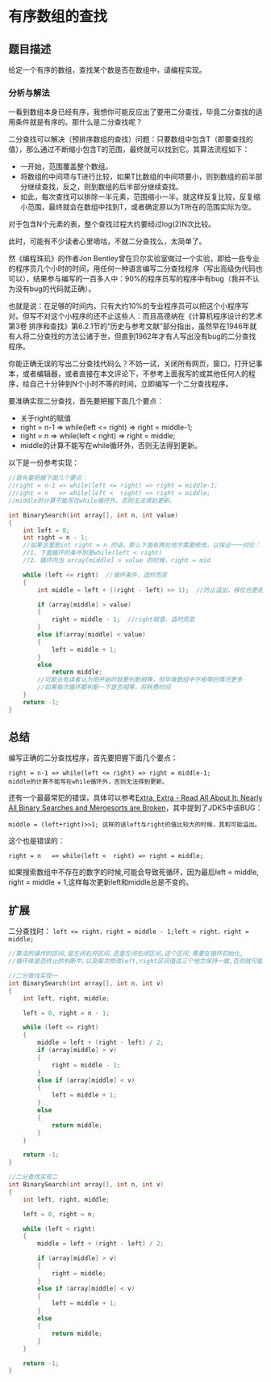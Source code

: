 # 有序数组的查找

## 题目描述

给定一个有序的数组，查找某个数是否在数组中，请编程实现。

### 分析与解法

一看到数组本身已经有序，我想你可能反应出了要用二分查找，毕竟二分查找的适用条件就是有序的。那什么是二分查找呢？

二分查找可以解决（预排序数组的查找）问题：只要数组中包含T（即要查找的值），那么通过不断缩小包含T的范围，最终就可以找到它。其算法流程如下：

 - 一开始，范围覆盖整个数组。
 - 将数组的中间项与T进行比较，如果T比数组的中间项要小，则到数组的前半部分继续查找，反之，则到数组的后半部分继续查找。
 - 如此，每次查找可以排除一半元素，范围缩小一半。就这样反复比较，反复缩小范围，最终就会在数组中找到T，或者确定原以为T所在的范围实际为空。

对于包含N个元素的表，整个查找过程大约要经过log(2)N次比较。

此时，可能有不少读者心里嘀咕，不就二分查找么，太简单了。

然《编程珠玑》的作者Jon Bentley曾在贝尔实验室做过一个实验，即给一些专业的程序员几个小时的时间，用任何一种语言编写二分查找程序（写出高级伪代码也可以），结果参与编写的一百多人中：90%的程序员写的程序中有bug（我并不认为没有bug的代码就正确）。

也就是说：在足够的时间内，只有大约10%的专业程序员可以把这个小程序写对。但写不对这个小程序的还不止这些人：而且高德纳在《计算机程序设计的艺术 第3卷 排序和查找》第6.2.1节的“历史与参考文献”部分指出，虽然早在1946年就有人将二分查找的方法公诸于世，但直到1962年才有人写出没有bug的二分查找程序。

你能正确无误的写出二分查找代码么？不妨一试，关闭所有网页，窗口，打开记事本，或者编辑器，或者直接在本文评论下，不参考上面我写的或其他任何人的程序，给自己十分钟到N个小时不等的时间，立即编写一个二分查找程序。

要准确实现二分查找，首先要把握下面几个要点：
 - 关于right的赋值
- right = n-1 => while(left <= right) => right = middle-1;
- right = n   => while(left <  right) => right = middle;
 - middle的计算不能写在while循环外，否则无法得到更新。

以下是一份参考实现：
```cpp
//首先要把握下面几个要点：
//right = n-1 => while(left <= right) => right = middle-1;
//right = n   => while(left <  right) => right = middle;
//middle的计算不能写在while循环外，否则无法得到更新。

int BinarySearch(int array[], int n, int value)
{
    int left = 0;
    int right = n - 1;
    //如果这里是int right = n 的话，那么下面有两处地方需要修改，以保证一一对应：
    //1、下面循环的条件则是while(left < right)
    //2、循环内当 array[middle] > value 的时候，right = mid

    while (left <= right)  //循环条件，适时而变
    {
        int middle = left + ((right - left) >> 1);  //防止溢出，移位也更高效。同时，每次循环都需要更新。

        if (array[middle] > value)
        {
            right = middle - 1;  //right赋值，适时而变
        }
        else if(array[middle] < value)
        {
            left = middle + 1;
        }
        else
            return middle;
        //可能会有读者认为刚开始时就要判断相等，但毕竟数组中不相等的情况更多
        //如果每次循环都判断一下是否相等，将耗费时间
    }
    return -1;
}
```

## 总结

编写正确的二分查找程序，首先要把握下面几个要点：

    right = n-1 => while(left <= right) => right = middle-1;
    middle的计算不能写在while循环外，否则无法得到更新。

还有一个最最常犯的错误，具体可以参考[Extra, Extra - Read All About It: Nearly All Binary Searches and Mergesorts are Broken](http://googleresearch.blogspot.com/2006/06/extra-extra-read-all-about-it-nearly.html)，其中提到了JDK5中该BUG：

    middle = (left+right)>>1; 这样的话left与right的值比较大的时候，其和可能溢出。

这个也是错误的：

    right = n   => while(left <  right) => right = middle;

如果搜索数组中不存在的数字的时候,可能会导致死循环，因为最后left = middle, right = middle + 1,这样每次更新left和middle总是不变的。

## 扩展

二分查找时： `left <= right，right = middle - 1;left < right，right = middle;`

```c
//算法所操作的区间,是左闭右开区间,还是左闭右闭区间,这个区间,需要在循环初始化,
//循环体是否终止的判断中,以及每次修改left,right区间值这三个地方保持一致,否则就可能出错.

//二分查找实现一
int BinarySearch(int array[], int n, int v)
{
    int left, right, middle;

    left = 0, right = n - 1;

    while (left <= right)
    {
        middle = left + (right - left) / 2;
        if (array[middle] > v)
        {
            right = middle - 1;
        }
        else if (array[middle] < v)
        {
            left = middle + 1;
        }
        else
        {
            return middle;
        }
    }

    return -1;
}

//二分查找实现二
int BinarySearch(int array[], int n, int v)
{
    int left, right, middle;

    left = 0, right = n;

    while (left < right)
    {
        middle = left + (right - left) / 2;

        if (array[middle] > v)
        {
            right = middle;
        }
        else if (array[middle] < v)
        {
            left = middle + 1;
        }
        else
        {
            return middle;
        }
    }

    return -1;
}
```
